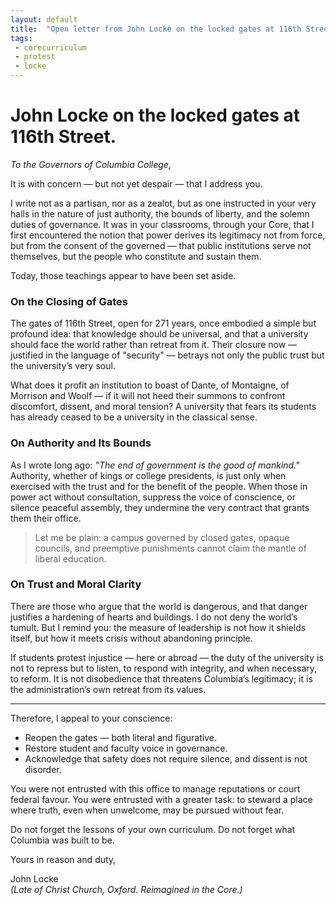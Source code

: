 ```yaml
---
layout: default
title:  "Open letter from John Locke on the locked gates at 116th Street"
tags:
 - corecurriculum
 - protest
 - locke
---
```


# John Locke on the locked gates at 116th Street.

_To the Governors of Columbia College,_

It is with concern — but not yet despair — that I address you.

I write not as a partisan, nor as a zealot, but as one instructed in your very halls in the nature of just authority, the bounds of liberty, and the solemn duties of governance. It was in your classrooms, through your Core, that I first encountered the notion that power derives its legitimacy not from force, but from the consent of the governed — that public institutions serve not themselves, but the people who constitute and sustain them.

Today, those teachings appear to have been set aside.

### On the Closing of Gates

The gates of 116th Street, open for 271 years, once embodied a simple but profound idea: that knowledge should be universal, and that a university should face the world rather than retreat from it. Their closure now — justified in the language of "security" — betrays not only the public trust but the university’s very soul.

What does it profit an institution to boast of Dante, of Montaigne, of Morrison and Woolf — if it will not heed their summons to confront discomfort, dissent, and moral tension? A university that fears its students has already ceased to be a university in the classical sense.

### On Authority and Its Bounds

As I wrote long ago: *"The end of government is the good of mankind."* Authority, whether of kings or college presidents, is just only when exercised with the trust and for the benefit of the people. When those in power act without consultation, suppress the voice of conscience, or silence peaceful assembly, they undermine the very contract that grants them their office.

> Let me be plain: 
> a campus governed by closed gates, 
> opaque councils, and preemptive punishments 
> cannot claim the mantle of liberal education.

### On Trust and Moral Clarity

There are those who argue that the world is dangerous, and that danger justifies a hardening of hearts and buildings. I do not deny the world’s tumult. But I remind you: the measure of leadership is not how it shields itself, but how it meets crisis without abandoning principle.

If students protest injustice — here or abroad — the duty of the university is not to repress but to listen, to respond with integrity, and when necessary, to reform. It is not disobedience that threatens Columbia’s legitimacy; it is the administration’s own retreat from its values.

---

Therefore, I appeal to your conscience:

* Reopen the gates — both literal and figurative.
* Restore student and faculty voice in governance.
* Acknowledge that safety does not require silence, and dissent is not disorder.

You were not entrusted with this office to manage reputations or court federal favour. You were entrusted with a greater task: to steward a place where truth, even when unwelcome, may be pursued without fear.

Do not forget the lessons of your own curriculum. Do not forget what Columbia was built to be.

Yours in reason and duty,

John Locke<br>
_(Late of Christ Church, Oxford. Reimagined in the Core.)_


